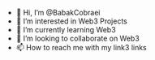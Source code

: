 - 👋 Hi, I’m @BabakCobraei
- 👀 I’m interested in Web3 Projects
- 🌱 I’m currently learning Web3
- 💞️ I’m looking to collaborate on Web3
- 📫 How to reach me with my link3 links

<!---
BabakCobraei/BabakCobraei is a ✨ special ✨ repository because its `README.md` (this file) appears on your GitHub profile.
You can click the Preview link to take a look at your changes.
--->
